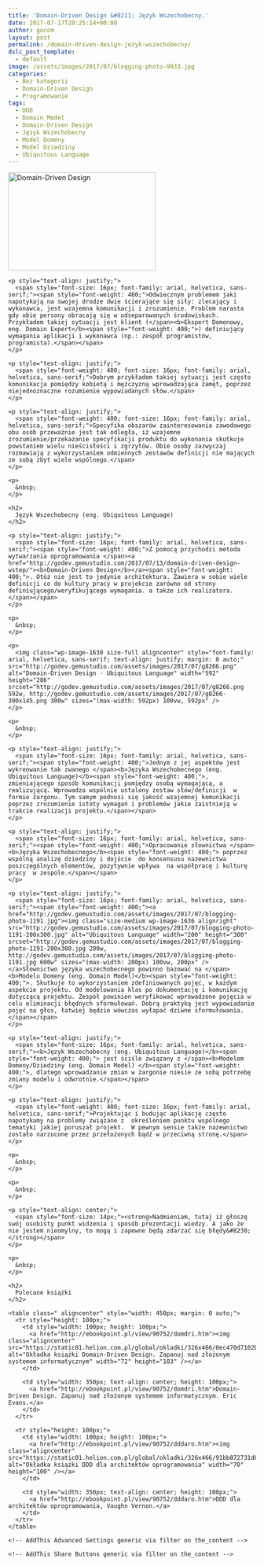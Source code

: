 ```yaml
---
title: 'Domain-Driven Design &#8211; Język Wszechobecny.'
date: 2017-07-17T20:25:14+00:00
author: gocom
layout: post
permalink: /domain-driven-design-jezyk-wszechobecny/
dslc_post_template:
  - default
image: /assets/images/2017/07/blogging-photo-9933.jpg
categories:
  - Bez kategorii
  - Domain-Driven Design
  - Programowanie
tags:
  - DDD
  - Domain Model
  - Domain-Driven Design
  - Język Wszechobecny
  - Model Domeny
  - Model Dziedziny
  - Ubiquitous Language
---
```

<div id="dslc-theme-content">
  <div id="dslc-theme-content-inner">
    <p>
      <img class="size-medium wp-image-1633 alignleft" src="http://godev.gemustudio.com/assets/images/2017/07/blogging-photo-9933-300x200.jpg" alt="Domain-Driven Design" width="300" height="200" srcset="http://godev.gemustudio.com/assets/images/2017/07/blogging-photo-9933-300x200.jpg 300w, http://godev.gemustudio.com/assets/images/2017/07/blogging-photo-9933-768x512.jpg 768w, http://godev.gemustudio.com/assets/images/2017/07/blogging-photo-9933.jpg 900w" sizes="(max-width: 300px) 100vw, 300px" />
    </p>
    
    <p style="text-align: justify;">
      <span style="font-size: 16px; font-family: arial, helvetica, sans-serif;"><span style="font-weight: 400;">Odwiecznym problemem jaki napotykają na swojej drodze dwie ścierające się siły: zlecający i wykonawca, jest wzajemna komunikacji i zrozumienie. Problem narasta gdy obie persony obracają się w odseparowanych środowiskach. Przykładem takiej sytuacji jest klient (</span><b>Ekspert Domenowy, eng. Domain Expert</b><span style="font-weight: 400;">) definiujący wymagania aplikacji i wykonawca (np.: zespół programistów, programista).</span></span>
    </p>
    
    <p style="text-align: justify;">
      <span style="font-weight: 400; font-size: 16px; font-family: arial, helvetica, sans-serif;">Dobrym przykładem takiej sytuacji jest często komunikacja pomiędzy kobietą i mężczyzną wprowadzająca zamęt, poprzez niejednoznaczne rozumienie wypowiadanych słów.</span>
    </p>
    
    <p style="text-align: justify;">
      <span style="font-weight: 400; font-size: 16px; font-family: arial, helvetica, sans-serif;">Specyfika obszarów zainteresowania zawodowego obu osób przeważnie jest tak odległa, iż wzajemne zrozumienie/przekazanie specyfikacji produktu do wykonania skutkuje powstaniem wielu nieścisłości i zgrzytów. Obie osoby zazwyczaj rozmawiają z wykorzystaniem odmiennych zestawów definicji nie mających ze sobą zbyt wiele wspólnego.</span>
    </p>
    
    <p>
      &nbsp;
    </p>
    
    <h2>
      Język Wszechobecny (eng. Ubiquitous Language)
    </h2>
    
    <p style="text-align: justify;">
      <span style="font-size: 16px; font-family: arial, helvetica, sans-serif;"><span style="font-weight: 400;">Z pomocą przychodzi metoda wytwarzania oprogramowania </span><a href="http://godev.gemustudio.com/2017/07/13/domain-driven-design-wstep/"><b>Domain-Driven Design</b></a><span style="font-weight: 400;">. Otóż nie jest to jedynie architektura. Zawiera w sobie wiele definicji co do kultury pracy w projekcie zarówno od strony definiującego/weryfikującego wymagania. a także ich realizatora.</span></span>
    </p>
    
    <p>
      &nbsp;
    </p>
    
    <p>
      <img class="wp-image-1630 size-full aligncenter" style="font-family: arial, helvetica, sans-serif; text-align: justify; margin: 0 auto;" src="http://godev.gemustudio.com/assets/images/2017/07/g8266.png" alt="Domain-Driven Design - Ubiquitous Language" width="592" height="286" srcset="http://godev.gemustudio.com/assets/images/2017/07/g8266.png 592w, http://godev.gemustudio.com/assets/images/2017/07/g8266-300x145.png 300w" sizes="(max-width: 592px) 100vw, 592px" />
    </p>
    
    <p>
      &nbsp;
    </p>
    
    <p style="text-align: justify;">
      <span style="font-size: 16px; font-family: arial, helvetica, sans-serif;"><span style="font-weight: 400;">Jednym z jej aspektów jest wykreowanie tak zwanego </span><b>Języka Wszechobecnego (eng. Ubiquitous Language)</b><span style="font-weight: 400;">, zmieniającego sposób komunikacji pomiędzy osobą wymagającą, a realizującą. Wprowadza wspólnie ustalony zestaw słów/definicji  w formie żargonu. Tym samym podnosi się jakość wzajemnej komunikacji poprzez zrozumienie istoty wymagań i problemów jakie zaistnieją w trakcie realizacji projektu.</span></span>
    </p>
    
    <p style="text-align: justify;">
      <span style="font-size: 16px; font-family: arial, helvetica, sans-serif;"><span style="font-weight: 400;">Opracowanie słownictwa </span><b>Języka Wszechobecnego</b><span style="font-weight: 400;"> poprzez wspólną analizę dziedziny i dojście  do konsensusu nazewnictwa poszczególnych elementów, pozytywnie wpływa  na współpracę i kulturę pracy  w zespole.</span></span>
    </p>
    
    <p style="text-align: justify;">
      <span style="font-size: 16px; font-family: arial, helvetica, sans-serif;"><span style="font-weight: 400;"><a href="http://godev.gemustudio.com/assets/images/2017/07/blogging-photo-1191.jpg"><img class="size-medium wp-image-1636 alignright" src="http://godev.gemustudio.com/assets/images/2017/07/blogging-photo-1191-200x300.jpg" alt="Ubiquitous Language" width="200" height="300" srcset="http://godev.gemustudio.com/assets/images/2017/07/blogging-photo-1191-200x300.jpg 200w, http://godev.gemustudio.com/assets/images/2017/07/blogging-photo-1191.jpg 600w" sizes="(max-width: 200px) 100vw, 200px" /></a>Słownictwo języka wszechobecnego powinno bazować na </span><b>Modelu Domeny (eng. Domain Model)</b><span style="font-weight: 400;">. Skutkuje to wykorzystaniem zdefiniowanych pojęć, w każdym aspekcie projektu. Od modelowania klas po dokumentację i komunikację dotyczącą projektu. Zespół powinien weryfikować wprowadzone pojęcia w celu eliminacji błędnych sformułowań. Dobrą praktyką jest wypowiadanie pojęć na głos, łatwiej będzie wówczas wyłapać dziwne sformułowania.</span></span>
    </p>
    
    <p style="text-align: justify;">
      <span style="font-size: 16px; font-family: arial, helvetica, sans-serif;"><b>Język Wszechobecny (eng. Ubiquitous Language)</b><span style="font-weight: 400;"> jest ściśle związany z </span><b>Modelem Domeny/Dziedziny (eng. Domain Model) </b><span style="font-weight: 400;">, dlatego wprowadzanie zmian w żargonie niesie ze sobą potrzebę zmiany modelu i odwrotnie.</span></span>
    </p>
    
    <p style="text-align: justify;">
      <span style="font-weight: 400; font-size: 16px; font-family: arial, helvetica, sans-serif;">Projektując i budując aplikację często napotykamy na problemy związane z  określeniem punktu wspólnego tematyki jakiej poruszał projekt.  W pewnym sensie także nazewnictwo zostało narzucone przez przełożonych bądź w przeciwną stronę.</span>
    </p>
    
    <p>
      &nbsp;
    </p>
    
    <p>
      &nbsp;
    </p>
    
    <p style="text-align: center;">
      <span style="font-size: 14px;"><strong>Nadmieniam, tutaj iż głoszę swój osobisty punkt widzenia i sposób prezentacji wiedzy. A jako że nie jestem nieomylny, to mogą i zapewne będą zdarzać się błędy&#8230;</strong></span>
    </p>
    
    <p>
      &nbsp;
    </p>
    
    <h2>
      Polecane książki
    </h2>
    
    <table class=" aligncenter" style="width: 450px; margin: 0 auto;">
      <tr style="height: 100px;">
        <td style="width: 100px; height: 100px;">
          <a href="http://ebookpoint.pl/view/90752/domdri.htm"><img class="aligncenter" src="https://static01.helion.com.pl/global/okladki/326x466/0ec470d7102b93516012ee4849dc3a41,domdri.jpg" alt="Okładka książki Domain-Driven Design. Zapanuj nad złożonym systemem informatycznym" width="72" height="103" /></a>
        </td>
        
        <td style="width: 350px; text-align: center; height: 100px;">
          <a href="http://ebookpoint.pl/view/90752/domdri.htm">Domain-Driven Design. Zapanuj nad złożonym systemem informatycznym. Eric Evans.</a>
        </td>
      </tr>
      
      <tr style="height: 100px;">
        <td style="width: 100px; height: 100px;">
          <a href="http://ebookpoint.pl/view/90752/dddaro.htm"><img class="aligncenter" src="https://static01.helion.com.pl/global/okladki/326x466/91bb872731d822a7c801afc2b4e9b8cc,dddaro.jpg" alt="Okładka książki DDD dla architektów oprogramowania" width="70" height="100" /></a>
        </td>
        
        <td style="width: 350px; text-align: center; height: 100px;">
          <a href="http://ebookpoint.pl/view/90752/dddaro.htm">DDD dla architektów oprogramowania, Vaughn Vernon.</a>
        </td>
      </tr>
    </table>
    
    <!-- AddThis Advanced Settings generic via filter on the_content -->
    
    <!-- AddThis Share Buttons generic via filter on the_content -->
  </div>
</div>